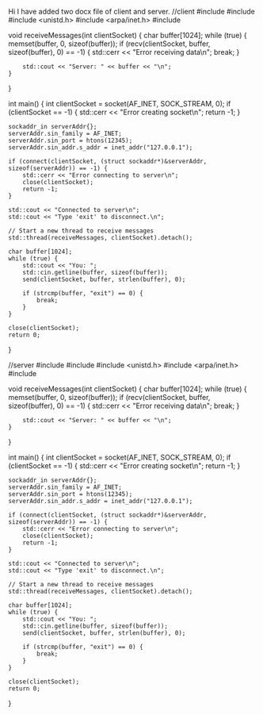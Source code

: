 Hi I have added two docx file of client and server.
//client
#include <iostream>
#include <cstring>
#include <unistd.h>
#include <arpa/inet.h>
#include <thread>

void receiveMessages(int clientSocket) {
    char buffer[1024];
    while (true) {
        memset(buffer, 0, sizeof(buffer));
        if (recv(clientSocket, buffer, sizeof(buffer), 0) == -1) {
            std::cerr << "Error receiving data\n";
            break;
        }

        std::cout << "Server: " << buffer << "\n";
    }
}

int main() {
    int clientSocket = socket(AF_INET, SOCK_STREAM, 0);
    if (clientSocket == -1) {
        std::cerr << "Error creating socket\n";
        return -1;
    }

    sockaddr_in serverAddr{};
    serverAddr.sin_family = AF_INET;
    serverAddr.sin_port = htons(12345);
    serverAddr.sin_addr.s_addr = inet_addr("127.0.0.1");

    if (connect(clientSocket, (struct sockaddr*)&serverAddr, sizeof(serverAddr)) == -1) {
        std::cerr << "Error connecting to server\n";
        close(clientSocket);
        return -1;
    }

    std::cout << "Connected to server\n";
    std::cout << "Type 'exit' to disconnect.\n";

    // Start a new thread to receive messages
    std::thread(receiveMessages, clientSocket).detach();

    char buffer[1024];
    while (true) {
        std::cout << "You: ";
        std::cin.getline(buffer, sizeof(buffer));
        send(clientSocket, buffer, strlen(buffer), 0);

        if (strcmp(buffer, "exit") == 0) {
            break;
        }
    }

    close(clientSocket);
    return 0;
}


//server
#include <iostream>
#include <cstring>
#include <unistd.h>
#include <arpa/inet.h>
#include <thread>

void receiveMessages(int clientSocket) {
    char buffer[1024];
    while (true) {
        memset(buffer, 0, sizeof(buffer));
        if (recv(clientSocket, buffer, sizeof(buffer), 0) == -1) {
            std::cerr << "Error receiving data\n";
            break;
        }

        std::cout << "Server: " << buffer << "\n";
    }
}

int main() {
    int clientSocket = socket(AF_INET, SOCK_STREAM, 0);
    if (clientSocket == -1) {
        std::cerr << "Error creating socket\n";
        return -1;
    }

    sockaddr_in serverAddr{};
    serverAddr.sin_family = AF_INET;
    serverAddr.sin_port = htons(12345);
    serverAddr.sin_addr.s_addr = inet_addr("127.0.0.1");

    if (connect(clientSocket, (struct sockaddr*)&serverAddr, sizeof(serverAddr)) == -1) {
        std::cerr << "Error connecting to server\n";
        close(clientSocket);
        return -1;
    }

    std::cout << "Connected to server\n";
    std::cout << "Type 'exit' to disconnect.\n";

    // Start a new thread to receive messages
    std::thread(receiveMessages, clientSocket).detach();

    char buffer[1024];
    while (true) {
        std::cout << "You: ";
        std::cin.getline(buffer, sizeof(buffer));
        send(clientSocket, buffer, strlen(buffer), 0);

        if (strcmp(buffer, "exit") == 0) {
            break;
        }
    }

    close(clientSocket);
    return 0;
}

